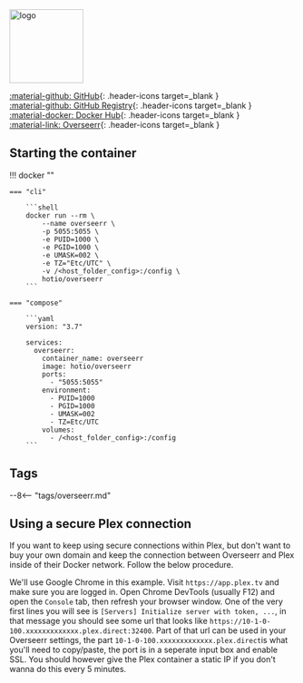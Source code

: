 <img src="https://hotio.dev/img/overseerr.png" alt="logo" height="130" width="130">

[:material-github: GitHub](https://github.com/hotio/overseerr){: .header-icons target=_blank }  
[:material-github: GitHub Registry](https://github.com/orgs/hotio/packages/container/package/overseerr){: .header-icons target=_blank }  
[:material-docker: Docker Hub](https://hub.docker.com/r/hotio/overseerr){: .header-icons target=_blank }  
[:material-link: Overseerr](https://github.com/sct/overseerr){: .header-icons target=_blank }  

## Starting the container

!!! docker ""

    === "cli"

        ```shell
        docker run --rm \
            --name overseerr \
            -p 5055:5055 \
            -e PUID=1000 \
            -e PGID=1000 \
            -e UMASK=002 \
            -e TZ="Etc/UTC" \
            -v /<host_folder_config>:/config \
            hotio/overseerr
        ```

    === "compose"

        ```yaml
        version: "3.7"

        services:
          overseerr:
            container_name: overseerr
            image: hotio/overseerr
            ports:
              - "5055:5055"
            environment:
              - PUID=1000
              - PGID=1000
              - UMASK=002
              - TZ=Etc/UTC
            volumes:
              - /<host_folder_config>:/config
        ```

## Tags

--8<-- "tags/overseerr.md"

## Using a secure Plex connection

If you want to keep using secure connections within Plex, but don't want to buy your own domain and keep the connection between Overseerr and Plex inside of their Docker network. Follow the below procedure.

We'll use Google Chrome in this example. Visit `https://app.plex.tv` and make sure you are logged in. Open Chrome DevTools (usually F12) and open the `Console` tab, then refresh your browser window. One of the very first lines you will see is `[Servers] Initialize server with token, ...`, in that message you should see some url that looks like `https://10-1-0-100.xxxxxxxxxxxxx.plex.direct:32400`. Part of that url can be used in your Overseerr settings, the part `10-1-0-100.xxxxxxxxxxxxx.plex.direct`is what you'll need to copy/paste, the port is in a seperate input box and enable SSL. You should however give the Plex container a static IP if you don't wanna do this every 5 minutes.

